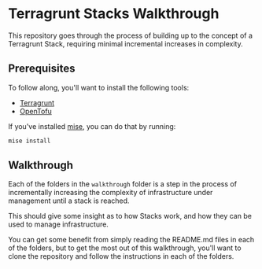 # Terragrunt Stacks Walkthrough

This repository goes through the process of building up to the concept of a Terragrunt Stack, requiring minimal incremental increases in complexity.

## Prerequisites

To follow along, you'll want to install the following tools:

- [Terragrunt](https://github.com/gruntwork-io/terragrunt/)
- [OpenTofu](https://github.com/opentofu/opentofu/)

If you've installed [mise](https://github.com/jdx/mise), you can do that by running:

```bash
mise install
```

## Walkthrough

Each of the folders in the `walkthrough` folder is a step in the process of incrementally increasing the complexity of infrastructure under management until a stack is reached.

This should give some insight as to how Stacks work, and how they can be used to manage infrastructure.

You can get some benefit from simply reading the README.md files in each of the folders, but to get the most out of this walkthrough, you'll want to clone the repository and follow the instructions in each of the folders.

